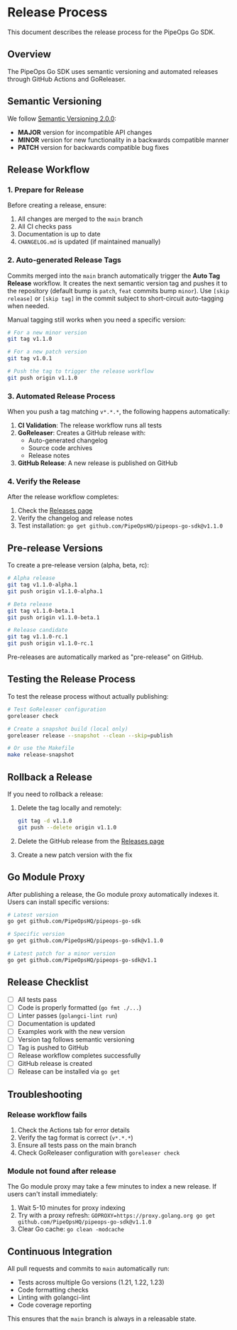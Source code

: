 # Release Process

This document describes the release process for the PipeOps Go SDK.

## Overview

The PipeOps Go SDK uses semantic versioning and automated releases through GitHub Actions and GoReleaser.

## Semantic Versioning

We follow [Semantic Versioning 2.0.0](https://semver.org/):

- **MAJOR** version for incompatible API changes
- **MINOR** version for new functionality in a backwards compatible manner
- **PATCH** version for backwards compatible bug fixes

## Release Workflow

### 1. Prepare for Release

Before creating a release, ensure:

1. All changes are merged to the `main` branch
2. All CI checks pass
3. Documentation is up to date
4. `CHANGELOG.md` is updated (if maintained manually)

### 2. Auto-generated Release Tags

Commits merged into the `main` branch automatically trigger the **Auto Tag Release** workflow. It creates the next semantic version tag and pushes it to the repository (default bump is `patch`, `feat` commits bump `minor`). Use `[skip release]` or `[skip tag]` in the commit subject to short-circuit auto-tagging when needed.

Manual tagging still works when you need a specific version:

```bash
# For a new minor version
git tag v1.1.0

# For a new patch version
git tag v1.0.1

# Push the tag to trigger the release workflow
git push origin v1.1.0
```

### 3. Automated Release Process

When you push a tag matching `v*.*.*`, the following happens automatically:

1. **CI Validation**: The release workflow runs all tests
2. **GoReleaser**: Creates a GitHub release with:
   - Auto-generated changelog
   - Source code archives
   - Release notes
3. **GitHub Release**: A new release is published on GitHub

### 4. Verify the Release

After the release workflow completes:

1. Check the [Releases page](https://github.com/PipeOpsHQ/pipeops-go-sdk/releases)
2. Verify the changelog and release notes
3. Test installation: `go get github.com/PipeOpsHQ/pipeops-go-sdk@v1.1.0`

## Pre-release Versions

To create a pre-release version (alpha, beta, rc):

```bash
# Alpha release
git tag v1.1.0-alpha.1
git push origin v1.1.0-alpha.1

# Beta release
git tag v1.1.0-beta.1
git push origin v1.1.0-beta.1

# Release candidate
git tag v1.1.0-rc.1
git push origin v1.1.0-rc.1
```

Pre-releases are automatically marked as "pre-release" on GitHub.

## Testing the Release Process

To test the release process without actually publishing:

```bash
# Test GoReleaser configuration
goreleaser check

# Create a snapshot build (local only)
goreleaser release --snapshot --clean --skip=publish

# Or use the Makefile
make release-snapshot
```

## Rollback a Release

If you need to rollback a release:

1. Delete the tag locally and remotely:

   ```bash
   git tag -d v1.1.0
   git push --delete origin v1.1.0
   ```

2. Delete the GitHub release from the [Releases page](https://github.com/PipeOpsHQ/pipeops-go-sdk/releases)

3. Create a new patch version with the fix

## Go Module Proxy

After publishing a release, the Go module proxy automatically indexes it. Users can install specific versions:

```bash
# Latest version
go get github.com/PipeOpsHQ/pipeops-go-sdk

# Specific version
go get github.com/PipeOpsHQ/pipeops-go-sdk@v1.1.0

# Latest patch for a minor version
go get github.com/PipeOpsHQ/pipeops-go-sdk@v1.1
```

## Release Checklist

- [ ] All tests pass
- [ ] Code is properly formatted (`go fmt ./...`)
- [ ] Linter passes (`golangci-lint run`)
- [ ] Documentation is updated
- [ ] Examples work with the new version
- [ ] Version tag follows semantic versioning
- [ ] Tag is pushed to GitHub
- [ ] Release workflow completes successfully
- [ ] GitHub release is created
- [ ] Release can be installed via `go get`

## Troubleshooting

### Release workflow fails

1. Check the Actions tab for error details
2. Verify the tag format is correct (`v*.*.*`)
3. Ensure all tests pass on the main branch
4. Check GoReleaser configuration with `goreleaser check`

### Module not found after release

The Go module proxy may take a few minutes to index a new release. If users can't install immediately:

1. Wait 5-10 minutes for proxy indexing
2. Try with a proxy refresh: `GOPROXY=https://proxy.golang.org go get github.com/PipeOpsHQ/pipeops-go-sdk@v1.1.0`
3. Clear Go cache: `go clean -modcache`

## Continuous Integration

All pull requests and commits to `main` automatically run:

- Tests across multiple Go versions (1.21, 1.22, 1.23)
- Code formatting checks
- Linting with golangci-lint
- Code coverage reporting

This ensures that the `main` branch is always in a releasable state.
